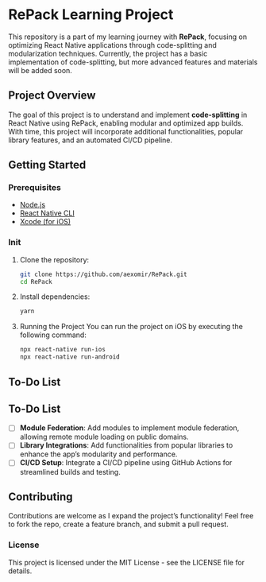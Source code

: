 # RePack Learning Project

This repository is a part of my learning journey with **RePack**, focusing on optimizing React Native applications through code-splitting and modularization techniques. Currently, the project has a basic implementation of code-splitting, but more advanced features and materials will be added soon.

## Project Overview

The goal of this project is to understand and implement **code-splitting** in React Native using RePack, enabling modular and optimized app builds. With time, this project will incorporate additional functionalities, popular library features, and an automated CI/CD pipeline.

## Getting Started

### Prerequisites

- [Node.js](https://nodejs.org/)
- [React Native CLI](https://reactnative.dev/docs/environment-setup)
- [Xcode (for iOS)](https://developer.apple.com/xcode/)

### Init

1. Clone the repository:
   ```bash
   git clone https://github.com/aexomir/RePack.git
   cd RePack
   ```
2. Install dependencies:
   ```bash
   yarn
   ```
3. Running the Project
   You can run the project on iOS by executing the following command:
   ```bash
   npx react-native run-ios
   npx react-native run-android
   ```

## To-Do List

## To-Do List

- [ ] **Module Federation**: Add modules to implement module federation, allowing remote module loading on public domains.
- [ ] **Library Integrations**: Add functionalities from popular libraries to enhance the app’s modularity and performance.
- [ ] **CI/CD Setup**: Integrate a CI/CD pipeline using GitHub Actions for streamlined builds and testing.

## Contributing

Contributions are welcome as I expand the project’s functionality! Feel free to fork the repo, create a feature branch, and submit a pull request.

### License

This project is licensed under the MIT License - see the LICENSE file for details.
